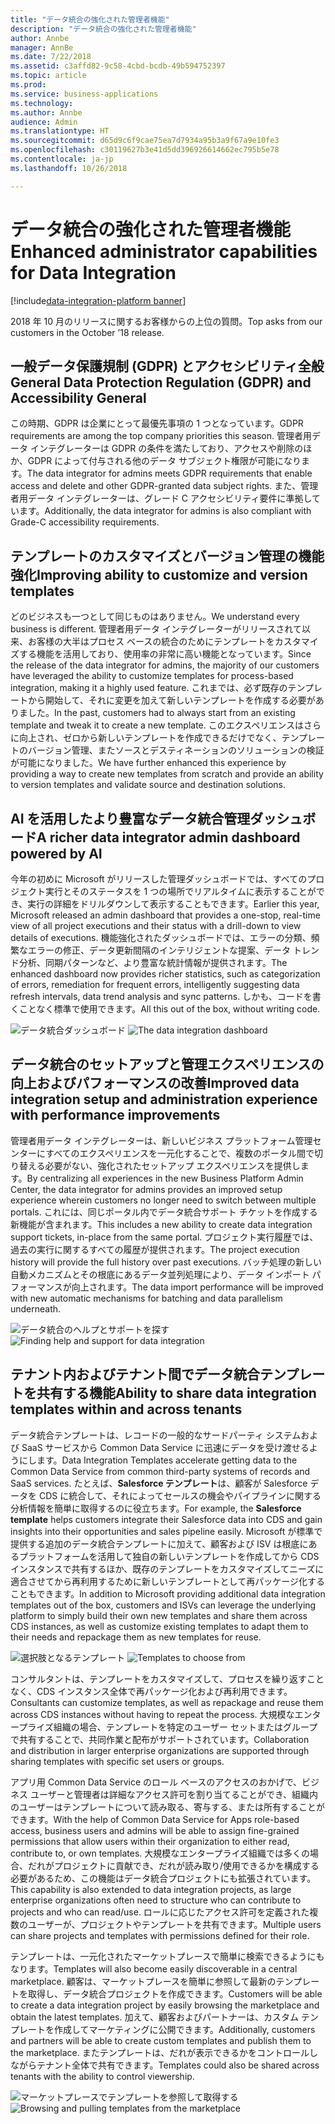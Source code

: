 ```yaml
---
title: "データ統合の強化された管理者機能"
description: "データ統合の強化された管理者機能"
author: Annbe
manager: AnnBe
ms.date: 7/22/2018
ms.assetid: c3affd82-9c58-4cbd-bcdb-49b594752397
ms.topic: article
ms.prod: 
ms.service: business-applications
ms.technology: 
ms.author: Annbe
audience: Admin
ms.translationtype: HT
ms.sourcegitcommit: d65d9c6f9cae75ea7d7934a95b3a9f67a9e10fe3
ms.openlocfilehash: c30119627b3e41d5dd396926614662ec795b5e78
ms.contentlocale: ja-jp
ms.lasthandoff: 10/26/2018

---
```

#  <a name="enhanced-administrator-capabilities-for-data-integration"></a><span data-ttu-id="99304-103">データ統合の強化された管理者機能</span><span class="sxs-lookup"><span data-stu-id="99304-103">Enhanced administrator capabilities for Data Integration</span></span>

[!include[data-integration-platform banner](../includes/data-integration-platform.md)]




<span data-ttu-id="99304-104">2018 年 10 月のリリースに関するお客様からの上位の質問。</span><span class="sxs-lookup"><span data-stu-id="99304-104">Top asks from our customers in the October ’18 release.</span></span>

   ## <a name="general-data-protection-regulation-gdpr-and-accessibility-general"></a><span data-ttu-id="99304-105">一般データ保護規制 (GDPR) とアクセシビリティ全般</span><span class="sxs-lookup"><span data-stu-id="99304-105">General Data Protection Regulation (GDPR) and Accessibility General</span></span>
   
   <span data-ttu-id="99304-106">この時期、GDPR は企業にとって最優先事項の 1 つとなっています。</span><span class="sxs-lookup"><span data-stu-id="99304-106">GDPR requirements are among the top company priorities this season.</span></span> <span data-ttu-id="99304-107">管理者用データ インテグレーターは GDPR の条件を満たしており、アクセスや削除のほか、GDPR によって付与される他のデータ サブジェクト権限が可能になります。</span><span class="sxs-lookup"><span data-stu-id="99304-107">The data integrator for admins meets GDPR requirements that enable access and delete and other GDPR-granted data subject rights.</span></span>
<span data-ttu-id="99304-108">また、管理者用データ インテグレーターは、グレード C アクセシビリティ要件に準拠しています。</span><span class="sxs-lookup"><span data-stu-id="99304-108">Additionally, the data integrator for admins is also compliant with Grade-C accessibility requirements.</span></span>

   ## <a name="improving-ability-to-customize-and-version-templates"></a><span data-ttu-id="99304-109">テンプレートのカスタマイズとバージョン管理の機能強化</span><span class="sxs-lookup"><span data-stu-id="99304-109">Improving ability to customize and version templates</span></span> 
   
   <span data-ttu-id="99304-110">どのビジネスも一つとして同じものはありません。</span><span class="sxs-lookup"><span data-stu-id="99304-110">We understand every business is different.</span></span> <span data-ttu-id="99304-111">管理者用データ インテグレーターがリリースされて以来、お客様の大半はプロセス ベースの統合のためにテンプレートをカスタマイズする機能を活用しており、使用率の非常に高い機能となっています。</span><span class="sxs-lookup"><span data-stu-id="99304-111">Since the release of the data integrator for admins, the majority of our customers have leveraged the ability to customize templates for process-based integration, making it a highly used feature.</span></span> <span data-ttu-id="99304-112">これまでは、必ず既存のテンプレートから開始して、それに変更を加えて新しいテンプレートを作成する必要がありました。</span><span class="sxs-lookup"><span data-stu-id="99304-112">In the past, customers had to always start from an existing template and tweak it to create a new template.</span></span> <span data-ttu-id="99304-113">このエクスペリエンスはさらに向上され、ゼロから新しいテンプレートを作成できるだけでなく、テンプレートのバージョン管理、またソースとデスティネーションのソリューションの検証が可能になりました。</span><span class="sxs-lookup"><span data-stu-id="99304-113">We have further enhanced this experience by providing a way to create new templates from scratch and provide an ability to version templates and validate source and destination solutions.</span></span>

   ## <a name="a-richer-data-integrator-admin-dashboard-powered-by-ai"></a><span data-ttu-id="99304-114">AI を活用したより豊富なデータ統合管理ダッシュボード</span><span class="sxs-lookup"><span data-stu-id="99304-114">A richer data integrator admin dashboard powered by AI</span></span>
   
   <span data-ttu-id="99304-115">今年の初めに Microsoft がリリースした管理ダッシュボードでは、すべてのプロジェクト実行とそのステータスを 1 つの場所でリアルタイムに表示することができ、実行の詳細をドリルダウンして表示することもできます。</span><span class="sxs-lookup"><span data-stu-id="99304-115">Earlier this year, Microsoft released an admin dashboard that provides a one-stop, real-time view of all project executions and their status with a drill-down to view details of executions.</span></span> <span data-ttu-id="99304-116">機能強化されたダッシュボードでは、エラーの分類、頻繁なエラーの修正、データ更新間隔のインテリジェントな提案、データ トレンド分析、同期パターンなど、より豊富な統計情報が提供されます。</span><span class="sxs-lookup"><span data-stu-id="99304-116">The enhanced dashboard now provides richer statistics, such as categorization of errors, remediation for frequent errors, intelligently suggesting data refresh intervals, data trend analysis and sync patterns.</span></span> <span data-ttu-id="99304-117">しかも、コードを書くことなく標準で使用できます。</span><span class="sxs-lookup"><span data-stu-id="99304-117">All this out of the box, without writing code.</span></span>

   <span data-ttu-id="99304-118">![](media/data-integration-capability-admins-1.png "データ統合ダッシュボード") <!-- picture --></span><span class="sxs-lookup"><span data-stu-id="99304-118">![](media/data-integration-capability-admins-1.png "The data integration dashboard") <!-- picture --></span></span>


   ## <a name="improved-data-integration-setup-and-administration-experience-with-performance-improvements"></a><span data-ttu-id="99304-119">データ統合のセットアップと管理エクスペリエンスの向上およびパフォーマンスの改善</span><span class="sxs-lookup"><span data-stu-id="99304-119">Improved data integration setup and administration experience with performance improvements</span></span>
   
   <span data-ttu-id="99304-120">管理者用データ インテグレーターは、新しいビジネス プラットフォーム管理センターにすべてのエクスペリエンスを一元化することで、複数のポータル間で切り替える必要がない、強化されたセットアップ エクスペリエンスを提供します。</span><span class="sxs-lookup"><span data-stu-id="99304-120">By centralizing all experiences in the new Business Platform Admin Center, the data integrator for admins provides an improved setup experience wherein customers no longer need to switch between multiple portals.</span></span> <span data-ttu-id="99304-121">これには、同じポータル内でデータ統合サポート チケットを作成する新機能が含まれます。</span><span class="sxs-lookup"><span data-stu-id="99304-121">This includes a new ability to create data integration support tickets, in-place from the same portal.</span></span> <span data-ttu-id="99304-122">プロジェクト実行履歴では、過去の実行に関するすべての履歴が提供されます。</span><span class="sxs-lookup"><span data-stu-id="99304-122">The project execution history will provide the full history over past executions.</span></span> <span data-ttu-id="99304-123">バッチ処理の新しい自動メカニズムとその根底にあるデータ並列処理により、データ インポート パフォーマンスが向上されます。</span><span class="sxs-lookup"><span data-stu-id="99304-123">The data import performance will be improved with new automatic mechanisms for batching and data parallelism underneath.</span></span>

   <span data-ttu-id="99304-124">![](media/data-integration-capability-admins-2.png "データ統合のヘルプとサポートを探す") <!-- picture --></span><span class="sxs-lookup"><span data-stu-id="99304-124">![](media/data-integration-capability-admins-2.png "Finding help and support for data integration") <!-- picture --></span></span>

<a name="templates"></a>
   ## <a name="ability-to-share-data-integration-templates-within-and-across-tenants"></a><span data-ttu-id="99304-125">テナント内およびテナント間でデータ統合テンプレートを共有する機能</span><span class="sxs-lookup"><span data-stu-id="99304-125">Ability to share data integration templates within and across tenants</span></span> 
   
   <span data-ttu-id="99304-126">データ統合テンプレートは、レコードの一般的なサードパーティ システムおよび SaaS サービスから Common Data Service に迅速にデータを受け渡せるようにします。</span><span class="sxs-lookup"><span data-stu-id="99304-126">Data Integration Templates accelerate getting data to the Common Data Service from common third-party systems of records and SaaS services.</span></span> <span data-ttu-id="99304-127">たとえば、**Salesforce テンプレート**は、顧客が Salesforce データを CDS に統合して、それによってセールスの機会やパイプラインに関する分析情報を簡単に取得するのに役立ちます。</span><span class="sxs-lookup"><span data-stu-id="99304-127">For example, the **Salesforce template** helps customers integrate their Salesforce data into CDS and gain insights into their opportunities and sales pipeline easily.</span></span> <span data-ttu-id="99304-128">Microsoft が標準で提供する追加のデータ統合テンプレートに加えて、顧客および ISV は根底にあるプラットフォームを活用して独自の新しいテンプレートを作成してから CDS インスタンスで共有するほか、既存のテンプレートをカスタマイズしてニーズに適合させてから再利用するために新しいテンプレートとして再パッケージ化することもできます。</span><span class="sxs-lookup"><span data-stu-id="99304-128">In addition to Microsoft providing additional data integration templates out of the box, customers and ISVs can leverage the underlying platform to simply build their own new templates and share them across CDS instances, as well as customize existing templates to adapt them to their needs and repackage them as new templates for reuse.</span></span>

   <span data-ttu-id="99304-129">![](media/6-1.png "選択肢となるテンプレート") <!-- picture --></span><span class="sxs-lookup"><span data-stu-id="99304-129">![](media/6-1.png "Templates to choose from") <!-- picture --></span></span>


   <span data-ttu-id="99304-130">コンサルタントは、テンプレートをカスタマイズして、プロセスを繰り返すことなく、CDS インスタンス全体で再パッケージ化および再利用できます。</span><span class="sxs-lookup"><span data-stu-id="99304-130">Consultants can customize templates, as well as repackage and reuse them across CDS instances without having to repeat the process.</span></span> <span data-ttu-id="99304-131">大規模なエンタープライズ組織の場合、テンプレートを特定のユーザー セットまたはグループで共有することで、共同作業と配布がサポートされています。</span><span class="sxs-lookup"><span data-stu-id="99304-131">Collaboration and distribution in larger enterprise organizations are supported through sharing templates with specific set users or groups.</span></span>

   <span data-ttu-id="99304-132">アプリ用 Common Data Service のロール ベースのアクセスのおかげで、ビジネス ユーザーと管理者は詳細なアクセス許可を割り当てることができ、組織内のユーザーはテンプレートについて読み取る、寄与する、または所有することができます。</span><span class="sxs-lookup"><span data-stu-id="99304-132">With the help of Common Data Service for Apps role-based access, business users and admins will be able to assign fine-grained permissions that allow users within their organization to either read, contribute to, or own templates.</span></span> <span data-ttu-id="99304-133">大規模なエンタープライズ組織では多くの場合、だれがプロジェクトに貢献でき、だれが読み取り/使用できるかを構成する必要があるため、この機能はデータ統合プロジェクトにも拡張されています。</span><span class="sxs-lookup"><span data-stu-id="99304-133">This capability is also extended to data integration projects, as large enterprise organizations often need to structure who can contribute to projects and who can read/use.</span></span> <span data-ttu-id="99304-134">ロールに応じたアクセス許可を定義された複数のユーザーが、プロジェクトやテンプレートを共有できます。</span><span class="sxs-lookup"><span data-stu-id="99304-134">Multiple users can share projects and templates with permissions defined for their role.</span></span>

   <span data-ttu-id="99304-135">テンプレートは、一元化されたマーケットプレースで簡単に検索できるようにもなります。</span><span class="sxs-lookup"><span data-stu-id="99304-135">Templates will also become easily discoverable in a central marketplace.</span></span>
<span data-ttu-id="99304-136">顧客は、マーケットプレースを簡単に参照して最新のテンプレートを取得し、データ統合プロジェクトを作成できます。</span><span class="sxs-lookup"><span data-stu-id="99304-136">Customers will be able to create a data integration project by easily browsing the marketplace and obtain the latest templates.</span></span> <span data-ttu-id="99304-137">加えて、顧客およびパートナーは、カスタム テンプレートを作成してマーケティングに公開できます。</span><span class="sxs-lookup"><span data-stu-id="99304-137">Additionally, customers and partners will be able to create custom templates and publish them to the marketplace.</span></span>
<span data-ttu-id="99304-138">またテンプレートは、だれが表示できるかをコントロールしながらテナント全体で共有できます。</span><span class="sxs-lookup"><span data-stu-id="99304-138">Templates could also be shared across tenants with the ability to control viewership.</span></span>

   <span data-ttu-id="99304-139">![](media/6-2.png "マーケットプレースでテンプレートを参照して取得する") <!-- picture --></span><span class="sxs-lookup"><span data-stu-id="99304-139">![](media/6-2.png "Browsing and pulling templates from the marketplace") <!-- picture --></span></span>

